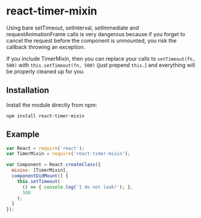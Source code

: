 # react-timer-mixin

Using bare setTimeout, setInterval, setImmediate and requestAnimationFrame calls
is very dangerous because if you forget to cancel the request before the
component is unmounted, you risk the callback throwing an exception.

If you include TimerMixin, then you can replace your calls to
`setTimeout(fn, 500)` with `this.setTimeout(fn, 500)` (just prepend `this.`) and
everything will be properly cleaned up for you.

## Installation

Install the module directly from npm:

```
npm install react-timer-mixin
```

## Example

```js
var React = require('react');
var TimerMixin = require('react-timer-mixin');

var Component = React.createClass({
  mixins: [TimerMixin],
  componentDidMount() {
    this.setTimeout(
      () => { console.log('I do not leak!'); },
      500
    );
  }
});
```

